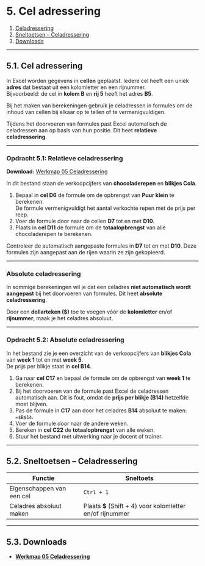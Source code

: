 # 5. Cel adressering

1. [Celadressering](#1-cel-adressering)  
2. [Sneltoetsen – Celadressering](#2-sneltoetsen--celadressering)  
3. [Downloads](#3-downloads)  

---

## 5.1. Cel adressering

In Excel worden gegevens in **cellen** geplaatst. Iedere cel heeft een uniek **adres** dat bestaat uit een kolomletter en een rijnummer.  
Bijvoorbeeld: de cel in **kolom B** en **rij 5** heeft het adres **B5**.

Bij het maken van berekeningen gebruik je celadressen in formules om de inhoud van cellen bij elkaar op te tellen of te vermenigvuldigen.

Tijdens het doorvoeren van formules past Excel automatisch de celadressen aan op basis van hun positie. Dit heet **relatieve celadressering**.

---

### Opdracht 5.1: Relatieve celadressering

**Download:** [Werkmap 05 Celadressering](https://www.eduvip.nl/cms/files/Werkmap-05-celadressering.xlsx)

In dit bestand staan de verkoopcijfers van **chocoladerepen** en **blikjes Cola**.

1. Bepaal in **cel D6** de formule om de opbrengst van **Puur klein** te berekenen.  
   De formule vermenigvuldigt het aantal verkochte repen met de prijs per reep.  
2. Voer de formule door naar de cellen **D7** tot en met **D10**.  
3. Plaats in **cel D11** de formule om de **totaalopbrengst** van alle chocoladerepen te berekenen.

Controleer de automatisch aangepaste formules in **D7** tot en met **D10**. Deze formules zijn aangepast aan de rijen waarin ze zijn gekopieerd.

---

### Absolute celadressering

In sommige berekeningen wil je dat een celadres **niet automatisch wordt aangepast** bij het doorvoeren van formules. Dit heet **absolute celadressering**.

Door een **dollarteken ($)** toe te voegen vóór de **kolomletter** en/of **rijnummer**, maak je het celadres absoluut.

---

### Opdracht 5.2: Absolute celadressering

In het bestand zie je een overzicht van de verkoopcijfers van **blikjes Cola** van **week 1** tot en met **week 5**.  
De prijs per blikje staat in **cel B14**.

1. Ga naar **cel C17** en bepaal de formule om de opbrengst van **week 1** te berekenen.  
2. Bij het doorvoeren van de formule past Excel de celadressen automatisch aan. Dit is fout, omdat de **prijs per blikje (B14)** hetzelfde moet blijven.  
3. Pas de formule in **C17** aan door het celadres **B14** absoluut te maken:  
   `=$B$14`.
4. Voer de formule door naar de andere weken.  
5. Bereken in **cel C22** de **totaalopbrengst** van alle weken.  
6. Stuur het bestand met uitwerking naar je docent of trainer.

---

## 5.2. Sneltoetsen – Celadressering

| Functie                    | Sneltoets             |
|----------------------------|-----------------------|
| Eigenschappen van een cel   | `Ctrl + 1`            |
| Celadres absoluut maken     | Plaats **$** (Shift + 4) voor kolomletter en/of rijnummer |

---

## 5.3. Downloads

- **[Werkmap 05 Celadressering](https://www.eduvip.nl/cms/files/Werkmap-05-celadressering.xlsx)**